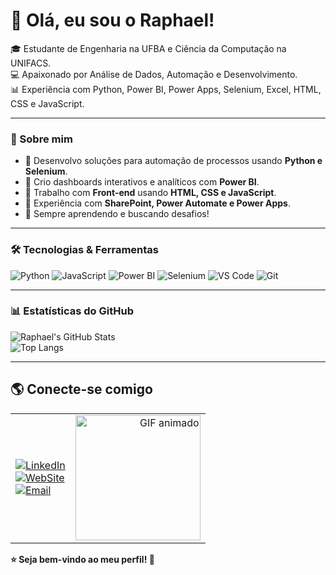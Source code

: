 # 👋 Olá, eu sou o Raphael!  

🎓 Estudante de Engenharia na UFBA e Ciência da Computação na UNIFACS.  
💻 Apaixonado por Análise de Dados, Automação e Desenvolvimento.  
📊 Experiência com Python, Power BI, Power Apps, Selenium, Excel, HTML, CSS e JavaScript.  

---

### 🚀 Sobre mim  

- 🔹 Desenvolvo soluções para automação de processos usando **Python e Selenium**.  
- 🔹 Crio dashboards interativos e analíticos com **Power BI**.  
- 🔹 Trabalho com **Front-end** usando **HTML, CSS e JavaScript**.  
- 🔹 Experiência com **SharePoint, Power Automate e Power Apps**.  
- 🔹 Sempre aprendendo e buscando desafios!  

---

### 🛠️ Tecnologias & Ferramentas  

![Python](https://img.shields.io/badge/Python-3776AB?style=for-the-badge&logo=python&logoColor=white)
![JavaScript](https://img.shields.io/badge/JavaScript-F7DF1E?style=for-the-badge&logo=javascript&logoColor=black)
![Power BI](https://img.shields.io/badge/Power%20BI-F2C811?style=for-the-badge&logo=power-bi&logoColor=black)
![Selenium](https://img.shields.io/badge/Selenium-43B02A?style=for-the-badge&logo=selenium&logoColor=white)
![VS Code](https://img.shields.io/badge/VS%20Code-007ACC?style=for-the-badge&logo=visual-studio-code&logoColor=white)
![Git](https://img.shields.io/badge/Git-F05032?style=for-the-badge&logo=git&logoColor=white)

---

### 📊 Estatísticas do GitHub  

![Raphael's GitHub Stats](https://github-readme-stats.vercel.app/api?username=Raphaelspinheiro&show_icons=true&theme=radical)  
![Top Langs](https://github-readme-stats.vercel.app/api/top-langs/?username=Raphaelspinheiro&layout=compact&theme=radical)  

---


## 🌎 Conecte-se comigo

<table style="border-collapse: collapse; border: none;">
  <tr>
    <td>
      <a href="https://www.linkedin.com/in/raphael-pinheiro-b3062724b">
        <img src="https://img.shields.io/badge/LinkedIn-0077B5?style=for-the-badge&logo=linkedin&logoColor=white" alt="LinkedIn">
      </a><br>
      <a href="https://raphaelspinheiro.github.io/">
        <img src="https://img.shields.io/badge/WebSite-E4405F?style=for-the-badge&logo=WebSite&logoColor=white" alt="WebSite">
      </a><br>
      <a href="mailto:raphaelspinheiro@hotmail.com">
        <img src="https://img.shields.io/badge/Email-D14836?style=for-the-badge&logo=gmail&logoColor=white" alt="Email">
      </a>
    </td>
    <td align="right">
      <img src="https://media0.giphy.com/media/v1.Y2lkPTc5MGI3NjExN2d5OGdlY3FnZzFxOHlvYWV3bjcydHV6bzJqNzVnY3pzbGpkZ3EwYyZlcD12MV9pbnRlcm5hbF9naWZfYnlfaWQmY3Q9Zw/bmIlbQHuyYNIEt6lD3/giphy.gif" width="200" alt="GIF animado">
    </td>
  </tr>
</table>

**⭐ Seja bem-vindo ao meu perfil! 🚀**
